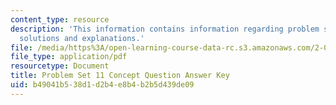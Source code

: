 ```yaml
---
content_type: resource
description: 'This information contains information regarding problem set 11: problem
  solutions and explanations.'
file: /media/https%3A/open-learning-course-data-rc.s3.amazonaws.com/2-003sc-engineering-dynamics-fall-2011/b49041b538d1d2b4e8b4b2b5d439de09_MIT2_003SCF11_pset11_conc_sol.pdf
file_type: application/pdf
resourcetype: Document
title: Problem Set 11 Concept Question Answer Key
uid: b49041b5-38d1-d2b4-e8b4-b2b5d439de09
---
```

